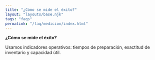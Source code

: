 ```yaml
---
title: "¿Cómo se mide el éxito?"
layout: "layouts/base.njk"
tags: "faqs"
permalink: "/faq/medicion/index.html"
---
```

**¿Cómo se mide el éxito?**

Usamos indicadores operativos: tiempos de preparación, exactitud de inventario y capacidad útil.
